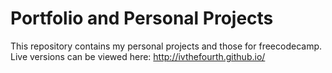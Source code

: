 # Portfolio and Personal Projects

This repository contains my personal projects and those for freecodecamp.    
Live versions can be viewed here: http://ivthefourth.github.io/
